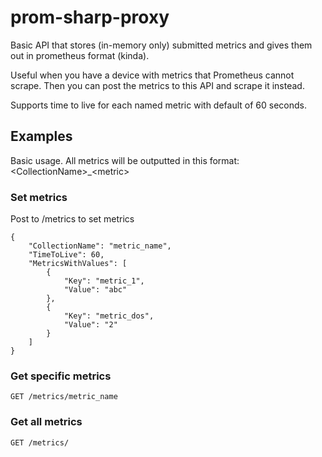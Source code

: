 # prom-sharp-proxy 

Basic API that stores (in-memory only) submitted metrics and gives them out in prometheus format (kinda).

Useful when you have a device with metrics that Prometheus cannot scrape. Then you can post the metrics to this API and scrape it instead.

Supports time to live for each named metric with default of 60 seconds.

## Examples
Basic usage. All metrics will be outputted in this format: \<CollectionName\>_\<metric\>

### Set metrics
Post to /metrics to set metrics
```
{
    "CollectionName": "metric_name",
    "TimeToLive": 60,
    "MetricsWithValues": [
        {
            "Key": "metric_1",
            "Value": "abc"
        },
        {
            "Key": "metric_dos",
            "Value": "2"
        }
    ]
}
```

### Get specific metrics
```
GET /metrics/metric_name
```

### Get all metrics
```
GET /metrics/
```

